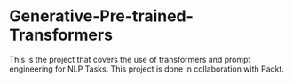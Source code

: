 # Generative-Pre-trained-Transformers
This is the project that covers the use of transformers and prompt engineering for NLP Tasks. This project is done in collaboration with Packt.
